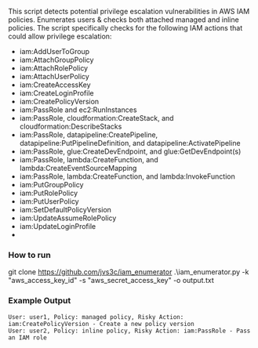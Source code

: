 This script detects potential privilege escalation vulnerabilities in AWS IAM policies. Enumerates users & checks both attached managed  and inline policies.
The script specifically checks for the following IAM actions that could allow privilege escalation:
- iam:AddUserToGroup
- iam:AttachGroupPolicy
- iam:AttachRolePolicy
- iam:AttachUserPolicy
- iam:CreateAccessKey
- iam:CreateLoginProfile
- iam:CreatePolicyVersion
- iam:PassRole and ec2:RunInstances
- iam:PassRole, cloudformation:CreateStack, and cloudformation:DescribeStacks
- iam:PassRole, datapipeline:CreatePipeline, datapipeline:PutPipelineDefinition, and datapipeline:ActivatePipeline
- iam:PassRole, glue:CreateDevEndpoint, and glue:GetDevEndpoint(s)
- iam:PassRole, lambda:CreateFunction, and lambda:CreateEventSourceMapping
- iam:PassRole, lambda:CreateFunction, and lambda:InvokeFunction
- iam:PutGroupPolicy
- iam:PutRolePolicy
- iam:PutUserPolicy
- iam:SetDefaultPolicyVersion
- iam:UpdateAssumeRolePolicy
- iam:UpdateLoginProfile
- 
### How to run
git clone https://github.com/jvs3c/iam_enumerator
.\\iam_enumerator.py -k "aws_access_key_id" -s "aws_secret_access_key" -o output.txt

### Example Output
```
User: user1, Policy: managed policy, Risky Action: iam:CreatePolicyVersion - Create a new policy version 
User: user2, Policy: inline policy, Risky Action: iam:PassRole - Pass an IAM role
```
